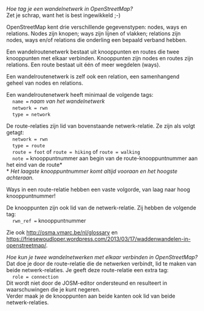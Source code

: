 *Hoe tag je een wandelnetwerk in OpenStreetMap?*    
Zet je schrap, want het is best ingewikkeld ;-)

OpenStreetMap kent drie verschillende gegevenstypen: nodes, ways en relations. Nodes zijn knopen; ways zijn lijnen of vlakken; relations zijn nodes, ways en/of relations die onderling een bepaald verband hebben.

Een wandelroutenetwerk bestaat uit knooppunten en routes die twee knooppunten met elkaar verbinden. Knooppunten zijn nodes en routes zijn relations. Een route bestaat uit één of meer wegdelen (ways).   

Een wandelroutenetwerk is zelf ook een relation, een samenhangend geheel van nodes en relations.

Een wandelroutenetwerk heeft minimaal de volgende tags:  
&nbsp;&nbsp;&nbsp;&nbsp;`name =` *naam van het wandelnetwerk*   
&nbsp;&nbsp;&nbsp;&nbsp;`network = rwn`   
&nbsp;&nbsp;&nbsp;&nbsp;`type = network`   

De route-relaties zijn lid van bovenstaande netwerk-relatie. Ze zijn als volgt getagt:     
&nbsp;&nbsp;&nbsp;&nbsp;`network = rwn`   
&nbsp;&nbsp;&nbsp;&nbsp;`type = route`   
&nbsp;&nbsp;&nbsp;&nbsp;`route = foot` of `route = hiking` of `route = walking`   
&nbsp;&nbsp;&nbsp;&nbsp;`note =` knooppuntnummer aan begin van de route-knooppuntnummer aan het eind van de route\*   
\* *Het laagste knooppuntnummer komt altijd vooraan en het hoogste achteraan.*   

Ways in een route-relatie hebben een vaste volgorde, van laag naar hoog knooppuntnummer!   

De knooppunten zijn ook lid van de netwerk-relatie. Zij hebben de volgende tag:   
&nbsp;&nbsp;&nbsp;&nbsp;`rwn_ref =` knooppuntnummer   

Zie ook http://osma.vmarc.be/nl/glossary en https://friesewoudloper.wordpress.com/2013/03/17/waddenwandelen-in-openstreetmap/. 

*Hoe kun je twee wandelnetwerken met elkaar verbinden in OpenStreetMap?*   
Dat doe je door de route-relatie die de netwerken verbindt, lid te maken van beide netwerk-relaties. Je geeft deze route-relatie een extra tag:   
&nbsp;&nbsp;&nbsp;&nbsp;`role = connection`   
Dit wordt niet door de JOSM-editor ondersteund en resulteert in waarschuwingen die je kunt negeren.   
Verder maak je de knooppunten aan beide kanten ook lid van beide netwerk-relaties.